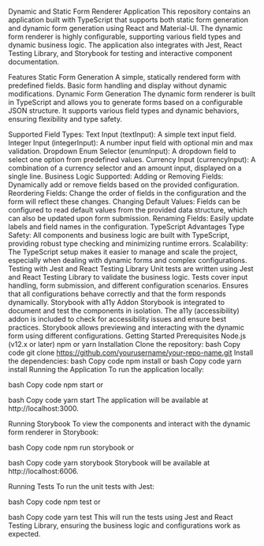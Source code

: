 Dynamic and Static Form Renderer Application
This repository contains an application built with TypeScript that supports both static form generation and dynamic form generation using React and Material-UI. The dynamic form renderer is highly configurable, supporting various field types and dynamic business logic. The application also integrates with Jest, React Testing Library, and Storybook for testing and interactive component documentation.

Features
Static Form Generation
A simple, statically rendered form with predefined fields.
Basic form handling and display without dynamic modifications.
Dynamic Form Generation
The dynamic form renderer is built in TypeScript and allows you to generate forms based on a configurable JSON structure. It supports various field types and dynamic behaviors, ensuring flexibility and type safety.

Supported Field Types:
Text Input (textInput): A simple text input field.
Integer Input (integerInput): A number input field with optional min and max validation.
Dropdown Enum Selector (enumInput): A dropdown field to select one option from predefined values.
Currency Input (currencyInput): A combination of a currency selector and an amount input, displayed on a single line.
Business Logic Supported:
Adding or Removing Fields: Dynamically add or remove fields based on the provided configuration.
Reordering Fields: Change the order of fields in the configuration and the form will reflect these changes.
Changing Default Values: Fields can be configured to read default values from the provided data structure, which can also be updated upon form submission.
Renaming Fields: Easily update labels and field names in the configuration.
TypeScript Advantages
Type Safety: All components and business logic are built with TypeScript, providing robust type checking and minimizing runtime errors.
Scalability: The TypeScript setup makes it easier to manage and scale the project, especially when dealing with dynamic forms and complex configurations.
Testing with Jest and React Testing Library
Unit tests are written using Jest and React Testing Library to validate the business logic.
Tests cover input handling, form submission, and different configuration scenarios.
Ensures that all configurations behave correctly and that the form responds dynamically.
Storybook with a11y Addon
Storybook is integrated to document and test the components in isolation.
The a11y (accessibility) addon is included to check for accessibility issues and ensure best practices.
Storybook allows previewing and interacting with the dynamic form using different configurations.
Getting Started
Prerequisites
Node.js (v12.x or later)
npm or yarn
Installation
Clone the repository:
bash
Copy code
git clone https://github.com/yourusername/your-repo-name.git
Install the dependencies:
bash
Copy code
npm install
or
bash
Copy code
yarn install
Running the Application
To run the application locally:

bash
Copy code
npm start
or

bash
Copy code
yarn start
The application will be available at http://localhost:3000.

Running Storybook
To view the components and interact with the dynamic form renderer in Storybook:

bash
Copy code
npm run storybook
or

bash
Copy code
yarn storybook
Storybook will be available at http://localhost:6006.

Running Tests
To run the unit tests with Jest:

bash
Copy code
npm test
or

bash
Copy code
yarn test
This will run the tests using Jest and React Testing Library, ensuring the business logic and configurations work as expected.
